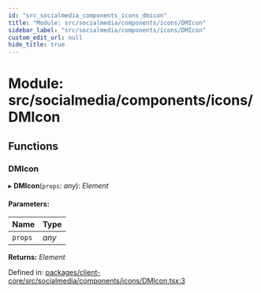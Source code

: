 ```yaml
---
id: "src_socialmedia_components_icons_dmicon"
title: "Module: src/socialmedia/components/icons/DMIcon"
sidebar_label: "src/socialmedia/components/icons/DMIcon"
custom_edit_url: null
hide_title: true
---
```


# Module: src/socialmedia/components/icons/DMIcon

## Functions

### DMIcon

▸ **DMIcon**(`props`: *any*): *Element*

#### Parameters:

Name | Type |
:------ | :------ |
`props` | *any* |

**Returns:** *Element*

Defined in: [packages/client-core/src/socialmedia/components/icons/DMIcon.tsx:3](https://github.com/xr3ngine/xr3ngine/blob/77d12cea0/packages/client-core/src/socialmedia/components/icons/DMIcon.tsx#L3)
